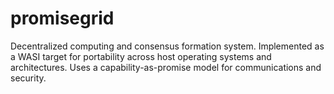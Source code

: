 # promisegrid
Decentralized computing and consensus formation system.  Implemented as a WASI target for portability across host operating systems and architectures. Uses a capability-as-promise model for communications and security.

